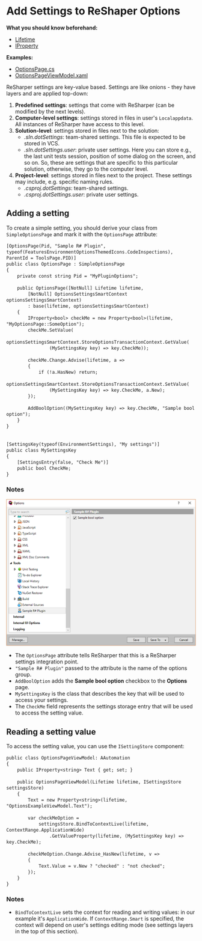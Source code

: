 ---
---

# Add Settings to ReShaper Options

**What you should know beforehand:**
* [Lifetime](/HowTo/WorkWithLifetime.md)
* [IProperty](/HowTo/WorkWithIProperty.md)

**Examples:**
* [OptionsPage.cs](https://github.com/JetBrains/sample-resharper-plugin/blob/master/SampleReSharperPlugin/src/Options/OptionsPage.cs)
* [OptionsPageViewModel.xaml](https://github.com/JetBrains/sample-resharper-plugin/blob/master/SampleReSharperPlugin/src/Options/Ui/OptionsPageViewModel.cs)

ReSharper settings are key-value based. Settings are like onions - they have layers and are applied top-down: 
1. **Predefined settings**: settings that come with ReSharper (can be modified by the next levels).
1. **Computer-level settings**: settings stored in files in user's `Localappdata`. All instances of ReSharper have access to this level.
1. **Solution-level**: settings stored in files next to the solution:
    * *.sln.dotSettings*: team-shared settings. This file is expected to be stored in VCS.
    * *.sln.dotSettings.user*: private user settings. Here you can store e.g., the last unit tests session, position of some dialog on the screen, and so on. So, these are settings that are specific to this particular solution, otherwise, they go to the computer level.
1. **Project-level**: settings stored in files next to the project. These settings may include, e.g. specific naming rules.
    * *.csproj.dotSettings*: team-shared settings. 
    * *.csproj.dotSettings.user*: private user settings.

## Adding a setting
To create a simple setting, you should derive your class from `SimpleOptionsPage` and mark it with the `OptionsPage` attribute:
```
[OptionsPage(Pid, "Sample R# Plugin", typeof(FeaturesEnvironmentOptionsThemedIcons.CodeInspections), ParentId = ToolsPage.PID)]
public class OptionsPage : SimpleOptionsPage
{
    private const string Pid = "MyPluginOptions";
 
    public OptionsPage([NotNull] Lifetime lifetime,
        [NotNull] OptionsSettingsSmartContext optionsSettingsSmartContext)
        : base(lifetime, optionsSettingsSmartContext)
    {
        IProperty<bool> checkMe = new Property<bool>(lifetime, "MyOptionsPage::SomeOption");
        checkMe.SetValue(
            optionsSettingsSmartContext.StoreOptionsTransactionContext.GetValue(
                (MySettingsKey key) => key.CheckMe));
 
        checkMe.Change.Advise(lifetime, a =>
        {
            if (!a.HasNew) return;
            optionsSettingsSmartContext.StoreOptionsTransactionContext.SetValue(
                (MySettingsKey key) => key.CheckMe, a.New);
        });
 
        AddBoolOption((MySettingsKey key) => key.CheckMe, "Sample bool option");
    }
}
 
  
[SettingsKey(typeof(EnvironmentSettings), "My settings")]
public class MySettingsKey
{
    [SettingsEntry(false, "Check Me")]
    public bool CheckMe;
}
```

### Notes

![resharper-options](setting-resharper-options.png)

* The `OptionsPage` attribute tells ReSharper that this is a ReSharper settings integration point.
* `"Sample R# Plugin"` passed to the attribute is the name of the options group.
* `AddBoolOption` adds the **Sample bool option** checkbox to the **Options** page.
* `MySettingsKey` is the class that describes the key that will be used to access your settings.
* The `CheckMe` field represents the settings storage entry that will be used to access the setting value.

## Reading a setting value 
To access the setting value, you can use the `ISettingStore` component:
```
public class OptionsPageViewModel: AAutomation    
{
    public IProperty<string> Text { get; set; }        
 
    public OptionsPageViewModel(Lifetime lifetime, ISettingsStore settingsStore)
    {
        Text = new Property<string>(lifetime, "OptionsExampleViewModel.Text");
 
        var checkMeOption =
            settingsStore.BindToContextLive(lifetime, ContextRange.ApplicationWide)
                .GetValueProperty(lifetime, (MySettingsKey key) => key.CheckMe);
 
        checkMeOption.Change.Advise_HasNew(lifetime, v =>
        {
            Text.Value = v.New ? "checked" : "not checked";
        });
    }
}
```
### Notes
* `BindToContextLive` sets the context for reading and writing values: in our example it's `ApplicationWide`. If `ContextRange.Smart` is specified, the context will depend on user's settings editing mode (see settings layers in the top of this section). 
